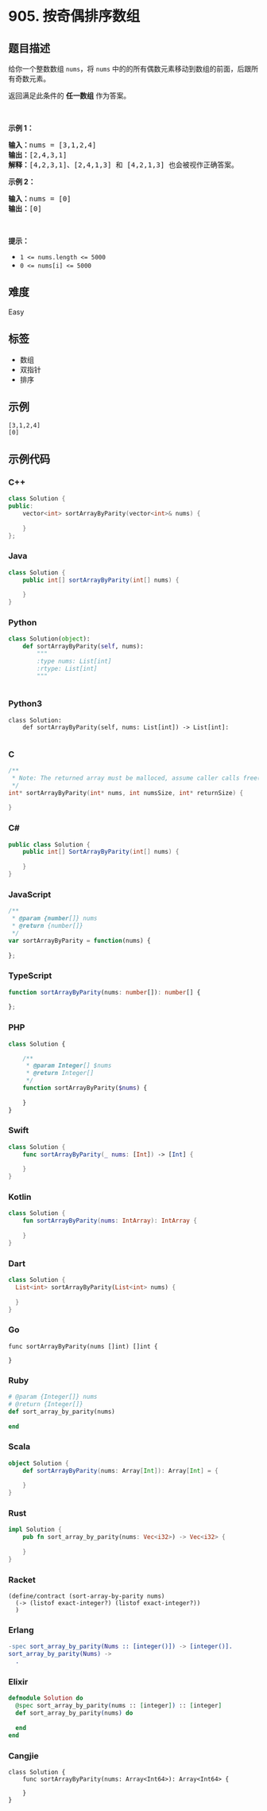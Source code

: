 # 905. 按奇偶排序数组

## 题目描述

<p>给你一个整数数组 <code>nums</code>，将 <code>nums</code> 中的的所有偶数元素移动到数组的前面，后跟所有奇数元素。</p>

<p>返回满足此条件的 <strong>任一数组</strong> 作为答案。</p>

<p>&nbsp;</p>

<p><strong>示例 1：</strong></p>

<pre>
<strong>输入：</strong>nums = [3,1,2,4]
<strong>输出：</strong>[2,4,3,1]
<strong>解释：</strong>[4,2,3,1]、[2,4,1,3] 和 [4,2,1,3] 也会被视作正确答案。
</pre>

<p><strong>示例 2：</strong></p>

<pre>
<strong>输入：</strong>nums = [0]
<strong>输出：</strong>[0]
</pre>

<p>&nbsp;</p>

<p><strong>提示：</strong></p>

<ul>
	<li><code>1 &lt;= nums.length &lt;= 5000</code></li>
	<li><code>0 &lt;= nums[i] &lt;= 5000</code></li>
</ul>


## 难度

Easy

## 标签

- 数组
- 双指针
- 排序

## 示例

```
[3,1,2,4]
[0]
```

## 示例代码

### C++

```cpp
class Solution {
public:
    vector<int> sortArrayByParity(vector<int>& nums) {
        
    }
};
```

### Java

```java
class Solution {
    public int[] sortArrayByParity(int[] nums) {
        
    }
}
```

### Python

```python
class Solution(object):
    def sortArrayByParity(self, nums):
        """
        :type nums: List[int]
        :rtype: List[int]
        """
        
```

### Python3

```python3
class Solution:
    def sortArrayByParity(self, nums: List[int]) -> List[int]:
        
```

### C

```c
/**
 * Note: The returned array must be malloced, assume caller calls free().
 */
int* sortArrayByParity(int* nums, int numsSize, int* returnSize) {
    
}
```

### C#

```csharp
public class Solution {
    public int[] SortArrayByParity(int[] nums) {
        
    }
}
```

### JavaScript

```javascript
/**
 * @param {number[]} nums
 * @return {number[]}
 */
var sortArrayByParity = function(nums) {
    
};
```

### TypeScript

```typescript
function sortArrayByParity(nums: number[]): number[] {
    
};
```

### PHP

```php
class Solution {

    /**
     * @param Integer[] $nums
     * @return Integer[]
     */
    function sortArrayByParity($nums) {
        
    }
}
```

### Swift

```swift
class Solution {
    func sortArrayByParity(_ nums: [Int]) -> [Int] {
        
    }
}
```

### Kotlin

```kotlin
class Solution {
    fun sortArrayByParity(nums: IntArray): IntArray {
        
    }
}
```

### Dart

```dart
class Solution {
  List<int> sortArrayByParity(List<int> nums) {
    
  }
}
```

### Go

```golang
func sortArrayByParity(nums []int) []int {
    
}
```

### Ruby

```ruby
# @param {Integer[]} nums
# @return {Integer[]}
def sort_array_by_parity(nums)
    
end
```

### Scala

```scala
object Solution {
    def sortArrayByParity(nums: Array[Int]): Array[Int] = {
        
    }
}
```

### Rust

```rust
impl Solution {
    pub fn sort_array_by_parity(nums: Vec<i32>) -> Vec<i32> {
        
    }
}
```

### Racket

```racket
(define/contract (sort-array-by-parity nums)
  (-> (listof exact-integer?) (listof exact-integer?))
  )
```

### Erlang

```erlang
-spec sort_array_by_parity(Nums :: [integer()]) -> [integer()].
sort_array_by_parity(Nums) ->
  .
```

### Elixir

```elixir
defmodule Solution do
  @spec sort_array_by_parity(nums :: [integer]) :: [integer]
  def sort_array_by_parity(nums) do
    
  end
end
```

### Cangjie

```cangjie
class Solution {
    func sortArrayByParity(nums: Array<Int64>): Array<Int64> {

    }
}
```

